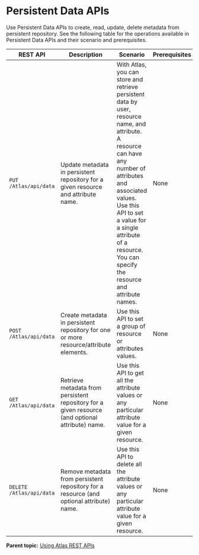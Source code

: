 # Persistent Data APIs

Use Persistent Data APIs to create, read, update, delete metadata from persistent repository. See the following table for the operations available in Persistent Data APIs and their scenario and prerequisites.

|REST API|Description|Scenario|Prerequisites|
|--------|-----------|--------|-------------|
|`PUT /Atlas/api/data`|Update metadata in persistent repository for a given resource and attribute name.|With Atlas, you can store and retrieve persistent data by user, resource name, and attribute. A resource can have any number of attributes and associated values. Use this API to set a value for a single attribute of a resource. You can specify the resource and attribute names.|None|
|`POST /Atlas/api/data`|Create metadata in persistent repository for one or more resource/attribute elements.|Use this API to set a group of resource or attributes values.|None|
|`GET /Atlas/api/data`|Retrieve metadata from persistent repository for a given resource \(and optional attribute\) name.|Use this API to get all the attribute values or any particular attribute value for a given resource.|None|
|`DELETE /Atlas/api/data`|Remove metadata from persistent repository for a resource \(and optional attribute\) name.|Use this API to delete all the attribute values or any particular attribute value for a given resource.|None|

**Parent topic:** [Using Atlas REST APIs](../topics/usingatlasrestapis.md)
